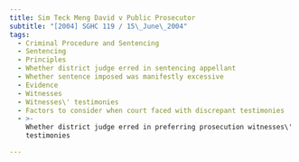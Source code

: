```yaml
---
title: Sim Teck Meng David v Public Prosecutor
subtitle: "[2004] SGHC 119 / 15\_June\_2004"
tags:
  - Criminal Procedure and Sentencing
  - Sentencing
  - Principles
  - Whether district judge erred in sentencing appellant
  - Whether sentence imposed was manifestly excessive
  - Evidence
  - Witnesses
  - Witnesses\' testimonies
  - Factors to consider when court faced with discrepant testimonies
  - >-
    Whether district judge erred in preferring prosecution witnesses\'
    testimonies

---
```


